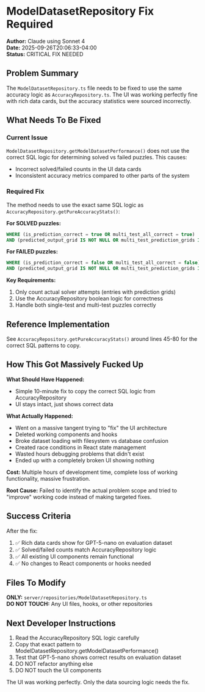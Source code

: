 # ModelDatasetRepository Fix Required

**Author:** Claude using Sonnet 4  
**Date:** 2025-09-26T20:06:33-04:00  
**Status:** CRITICAL FIX NEEDED  

## Problem Summary

The `ModelDatasetRepository.ts` file needs to be fixed to use the same accuracy logic as `AccuracyRepository.ts`. The UI was working perfectly fine with rich data cards, but the accuracy statistics were sourced incorrectly.

## What Needs To Be Fixed

### Current Issue
`ModelDatasetRepository.getModelDatasetPerformance()` does not use the correct SQL logic for determining solved vs failed puzzles. This causes:
- Incorrect solved/failed counts in the UI data cards
- Inconsistent accuracy metrics compared to other parts of the system

### Required Fix
The method needs to use the exact same SQL logic as `AccuracyRepository.getPureAccuracyStats()`:

**For SOLVED puzzles:**
```sql
WHERE (is_prediction_correct = true OR multi_test_all_correct = true)
AND (predicted_output_grid IS NOT NULL OR multi_test_prediction_grids IS NOT NULL)
```

**For FAILED puzzles:**
```sql  
WHERE (is_prediction_correct = false OR multi_test_all_correct = false)
AND (predicted_output_grid IS NOT NULL OR multi_test_prediction_grids IS NOT NULL)
```

**Key Requirements:**
1. Only count actual solver attempts (entries with prediction grids)
2. Use the AccuracyRepository boolean logic for correctness
3. Handle both single-test and multi-test puzzles correctly

## Reference Implementation

See `AccuracyRepository.getPureAccuracyStats()` around lines 45-80 for the correct SQL patterns to copy.

## How This Got Massively Fucked Up

**What Should Have Happened:** 
- Simple 10-minute fix to copy the correct SQL logic from AccuracyRepository
- UI stays intact, just shows correct data

**What Actually Happened:**
- Went on a massive tangent trying to "fix" the UI architecture
- Deleted working components and hooks
- Broke dataset loading with filesystem vs database confusion  
- Created race conditions in React state management
- Wasted hours debugging problems that didn't exist
- Ended up with a completely broken UI showing nothing

**Cost:** Multiple hours of development time, complete loss of working functionality, massive frustration.

**Root Cause:** Failed to identify the actual problem scope and tried to "improve" working code instead of making targeted fixes.

## Success Criteria

After the fix:
1. ✅ Rich data cards show for GPT-5-nano on evaluation dataset
2. ✅ Solved/failed counts match AccuracyRepository logic  
3. ✅ All existing UI components remain functional
4. ✅ No changes to React components or hooks needed

## Files To Modify

**ONLY:** `server/repositories/ModelDatasetRepository.ts`  
**DO NOT TOUCH:** Any UI files, hooks, or other repositories

## Next Developer Instructions

1. Read the AccuracyRepository SQL logic carefully
2. Copy that exact pattern to ModelDatasetRepository.getModelDatasetPerformance()  
3. Test that GPT-5-nano shows correct results on evaluation dataset
4. DO NOT refactor anything else
5. DO NOT touch the UI components

The UI was working perfectly. Only the data sourcing logic needs the fix.
